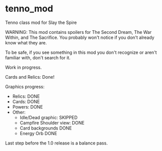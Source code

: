 # tenno_mod
Tenno class mod for Slay the Spire

WARNING: This mod contains spoilers for The Second Dream, The War Within, and The Sacrifice. 
You probably won't notice if you don't already know what they are.

To be safe, if you see something in this mod you don't recognize or aren't familiar with, don't search for it.

Work in progress. 

Cards and Relics: Done!

Graphics progress:

* Relics: DONE
* Cards: DONE
* Powers: DONE
* Other: 
    * Idle/Dead graphic: SKIPPED
    * Campfire Shoulder view: DONE
    * Card backgrounds DONE
    * Energy Orb DONE

Last step before the 1.0 release is a balance pass. 